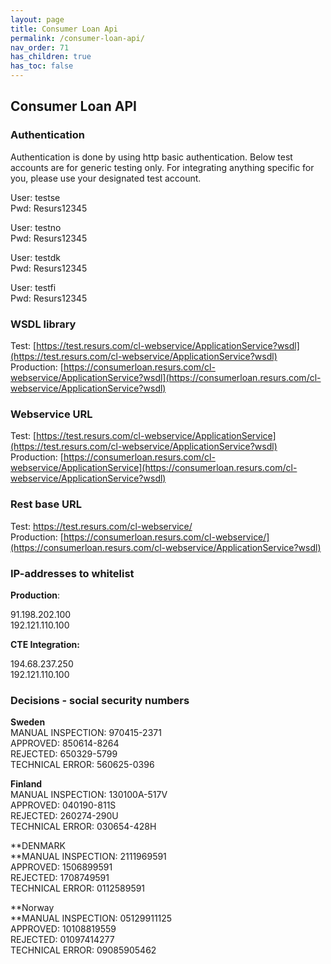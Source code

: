 ```yaml
---
layout: page
title: Consumer Loan Api
permalink: /consumer-loan-api/
nav_order: 71
has_children: true
has_toc: false
---
```



## Consumer Loan API 

### Authentication
Authentication is done by using http basic authentication.
Below test accounts are for generic testing only. For integrating
anything specific for you, please use your designated test account.

User: testse  
Pwd: Resurs12345

User: testno  
Pwd: Resurs12345

User: testdk  
Pwd: Resurs12345

User: testfi  
Pwd: Resurs12345

### WSDL library
Test: [https://test.resurs.com/cl-webservice/ApplicationService?wsdl](https://test.resurs.com/cl-webservice/ApplicationService?wsdl)  
Production: [https://consumerloan.resurs.com/cl-webservice/ApplicationService?wsdl](https://consumerloan.resurs.com/cl-webservice/ApplicationService?wsdl)

### Webservice URL
Test: [https://test.resurs.com/cl-webservice/ApplicationService](https://test.resurs.com/cl-webservice/ApplicationService?wsdl)  
Production: [https://consumerloan.resurs.com/cl-webservice/ApplicationService](https://consumerloan.resurs.com/cl-webservice/ApplicationService?wsdl)

### Rest base URL
Test: [https://](http://consumerloan.cte.loc/cl-webservice/api/callback/delivery-complete)[test.resurs.com](https://test.resurs.com/cl-webservice/ApplicationService?wsdl)[/cl-webservice/](http://consumerloan.cte.loc/cl-webservice/api/callback/delivery-complete)  
Production:
[https://consumerloan.resurs.com/cl-webservice/](https://consumerloan.resurs.com/cl-webservice/ApplicationService?wsdl)

### IP-addresses to whitelist
**Production**:

91.198.202.100  
192.121.110.100

**CTE Integration:**

194.68.237.250  
192.121.110.100

### **Decisions - social security numbers**
**Sweden**  
MANUAL INSPECTION: 970415-2371  
APPROVED: 850614-8264  
REJECTED: 650329-5799  
TECHNICAL ERROR: 560625-0396

**Finland**  
MANUAL INSPECTION: 130100A-517V  
APPROVED: 040190-811S  
REJECTED: 260274-290U  
TECHNICAL ERROR: 030654-428H  

**DENMARK  
**MANUAL INSPECTION: 2111969591  
APPROVED: 1506899591  
REJECTED: 1708749591  
TECHNICAL ERROR: 0112589591

**Norway  
**MANUAL INSPECTION: 05129911125  
APPROVED: 10108819559  
REJECTED: 01097414277  
TECHNICAL ERROR: 09085905462

